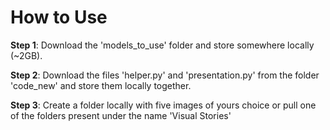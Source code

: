 # How to Use

__Step 1__: Download the 'models_to_use' folder and store somewhere locally (~2GB). 

__Step 2__: Download the files 'helper.py' and 'presentation.py' from the folder 'code_new' and store them locally together. 

__Step 3__: Create a folder locally with five images of yours choice or pull one of the folders present under the name 'Visual Stories'
